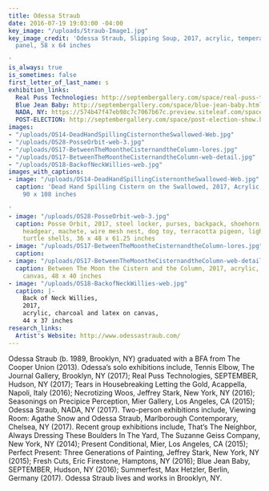 ```yaml
---
title: Odessa Straub
date: 2016-07-19 19:03:00 -04:00
key_image: "/uploads/Straub-Image1.jpg"
key_image_credit: 'Odessa Straub, Slipping Soup, 2017, acrylic, tempera, latex on
  panel, 58 x 64 inches

'
is_always: true
is_sometimes: false
first_letter_of_last_name: s
exhibition_links:
  Real Puss Technologies: http://septembergallery.com/space/real-puss-technologies.html
  Blue Jean Baby: http://septembergallery.com/space/blue-jean-baby.html
  NADA, NY: https://574b47f47eb98c7c7067b67c.preview.siteleaf.com/space/nada.html
  POST-ELECTION: http://septembergallery.com/space/post-election-show.html
images:
- "/uploads/OS14-DeadHandSpillingCisternontheSwallowed-Web.jpg"
- "/uploads/OS28-PosseOrbit-web-3.jpg"
- "/uploads/OS17-BetweenTheMoontheCisternandtheColumn-lores.jpg"
- "/uploads/OS17-BetweenTheMoontheCisternandtheColumn-web-detail.jpg"
- "/uploads/OS18-BackofNeckWillies-web.jpg"
images_with_captions:
- image: "/uploads/OS14-DeadHandSpillingCisternontheSwallowed-Web.jpg"
  caption: 'Dead Hand Spilling Cistern on the Swallowed, 2017, Acrylic, dye, enamel,
    90 x 108 inches

'
- image: "/uploads/OS28-PosseOrbit-web-3.jpg"
  caption: Posse Orbit, 2017, steel locker, purses, backpack, shoehorn, hanger, boxing
    headgear, machete, wire mesh nest, dog toy, terracotta pigeon, lightbulb cage,
    turtle shells, 36 x 48 x 61.25 inches
- image: "/uploads/OS17-BetweenTheMoontheCisternandtheColumn-lores.jpg"
  caption: 
- image: "/uploads/OS17-BetweenTheMoontheCisternandtheColumn-web-detail.jpg"
  caption: Between The Moon the Cistern and the Column, 2017, acrylic, wool, fur on
    canvas, 48 x 40 inches
- image: "/uploads/OS18-BackofNeckWillies-web.jpg"
  caption: |-
    Back of Neck Willies,
    2017,
    acrylic, charcoal and latex on canvas,
    44 x 37 inches
research_links:
  Artist's Website: http://www.odessastraub.com/
---
```


Odessa Straub (b. 1989, Brooklyn, NY) graduated with a BFA from The Cooper Union (2013). Odessa’s solo exhibitions include, Tennis Elbow, The Journal Gallery, Brooklyn, NY (2017); Real Puss Technologies, SEPTEMBER, Hudson, NY (2017); Tears in Housebreaking Letting the Gold, Acappella, Napoli, Italy (2016); Necrotizing Woos, Jeffrey Stark, New York, NY (2016); Seasonings on Precipice Perception, Mier Gallery, Los Angeles, CA (2015); Odessa Straub, NADA, NY (2017). Two-person exhibitions include, Viewing Room: Agathe Snow and Odessa Straub, Marlborough Contemporary, Chelsea, NY (2017). Recent group exhibitions include, That’s The Neighbor, Always Dressing These Boulders In The Yard, The Suzanne Geiss Company, New York, NY (2014); Present Conditional, Mier, Los Angeles, CA (2015); Perfect Present: Three Generations of Painting, Jeffrey Stark, New York, NY (2015); Fresh Cuts, Eric Firestone, Hamptons, NY (2016); Blue Jean Baby, SEPTEMBER, Hudson, NY (2016); Summerfest, Max Hetzler, Berlin, Germany (2017). Odessa Straub lives and works in Brooklyn, NY.